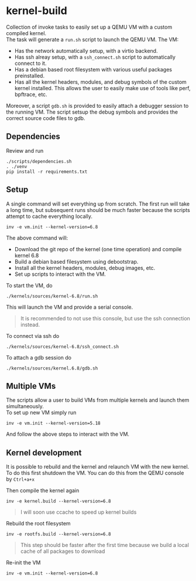# kernel-build
Collection of invoke tasks to easily set up a QEMU VM with a custom compiled kernel.   
The task will generate a `run.sh` script to launch the QEMU VM.
The VM:
- Has the network automatically setup, with a virtio backend.
- Has ssh alreay setup, with a `ssh_connect.sh` script to automatically connect to it.
- Has a debian based root filesystem with various useful packages preinstalled.
- Has all the kernel headers, modules, and debug symbols of the custom kernel installed. This allows the user to easily make use of tools like perf, bpftrace, etc.


Moreover, a script `gdb.sh` is provided to easily attach a debugger session to the running VM. The script setsup the debug symbols and provides the correct source code files to gdb.

## Dependencies
Review and run 
```
./scripts/dependencies.sh
. ./venv
pip install -r requirements.txt
```


## Setup
A single command will set everything up from scratch. The first run will take a long time, but subsequent runs should be much faster because the scripts attempt to cache everything locally.

```
inv -e vm.init --kernel-version=6.8
```

The above command will:
- Download the git repo of the kernel (one time operation) and compile kernel 6.8
- Build a debian based filesystem using debootstrap.
- Install all the kernel headers, modules, debug images, etc.
- Set up scripts to interact with the VM.


To start the VM, do
```
./kernels/sources/kernel-6.8/run.sh
```

This will launch the VM and provide a serial console.
> It is recommended to not use this console, but use the ssh connection instead.  


To connect via ssh do
```
./kernels/sources/kernel-6.8/ssh_connect.sh
```

To attach a gdb session do
```
./kernels/sources/kernel.6.8/gdb.sh
```

## Multiple VMs
The scripts allow a user to build VMs from multiple kernels and launch them simultaneously.   
To set up new VM simply run

```
inv -e vm.init --kernel-version=5.18
```

And follow the above steps to interact with the VM.

## Kernel development
It is possible to rebuild and the kernel and relaunch VM with the new kernel.   
To do this first shutdown the VM. You can do this from the QEMU console by `Ctrl+a+x`

Then compile the kernel again  
```
inv -e kernel.build --kernel-version=6.8
```

> I will soon use ccache to speed up kernel builds

Rebuild the root filesystem
```
inv -e rootfs.build --kernel-version=6.8
```

> This step should be faster after the first time because we build a local cache of all packages to download

Re-init the VM
```
inv -e vm.init --kernel-version=6.8
```
